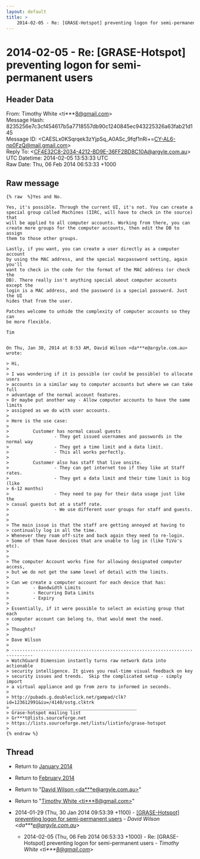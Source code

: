 ```yaml
---
layout: default
title: >
    2014-02-05 - Re: [GRASE-Hotspot] preventing logon for semi-permanent users
---
```


# 2014-02-05 - Re: [GRASE-Hotspot] preventing logon for semi-permanent users

## Header Data

From: Timothy White \<ti***8@gmail.com\><br>
Message Hash: 8235256e7c3cf454617b5a7718557db90c1240845ec943225326a63fab21d145<br>
Message ID: \<CAESLx0KSqrqek3zYjpSq_A0ASc_9fqf1nRi+=CY-AL6-np0FzQ@mail.gmail.com\><br>
Reply To: \<CF4E32C8-2034-4212-BD9E-36FF2BD8C10A@argyle.com.au\><br>
UTC Datetime: 2014-02-05 13:53:33 UTC<br>
Raw Date: Thu, 06 Feb 2014 06:53:33 +1000<br>

## Raw message

```
{% raw  %}Yes and No.

Yes, it's possible. Through the current UI, it's not. You can create a
special group called Machines (IIRC, will have to check in the source) that
will be applied to all computer accounts. Working from there, you can
create more groups for the computer accounts, then edit the DB to assign
them to those other groups.

Lastly, if you want, you can create a user directly as a computer account
by using the MAC address, and the special macpassword setting, again you'll
want to check in the code for the format of the MAC address (or check the
DB). There really isn't anything special about computer accounts except the
login is a MAC address, and the password is a special password. Just the UI
hides that from the user.

Patches welcome to unhide the complexity of computer accounts so they can
be more flexible.

Tim


On Thu, Jan 30, 2014 at 8:53 AM, David Wilson <da***e@argyle.com.au> wrote:

> Hi,
>
> I was wondering if it is possible (or could be possible) to allocate users
> accounts in a similar way to computer accounts but where we can take full
> advantage of the normal account features.
> Or maybe put another way - Allow computer accounts to have the same limits
> assigned as we do with user accounts.
>
> Here is the use case:
>
>         Customer has normal casual guests
>                 - They get issued usernames and passwords in the normal way
>                 - They get a time limit and a data limit.
>                 - This all works perfectly.
>
>         Customer also has staff that live onsite.
>                 - They can get internet too if they like at Staff rates.
>                 - They get a data limit and their time limit is big (like
> 6-12 months)
>                 - They need to pay for their data usage just like the
> casual guests but at a staff rate.
>                 - We use different user groups for staff and guests.
>
>
> The main issue is that the staff are getting annoyed at having to
> continually log in all the time.
> Whenever they roam off-site and back again they need to re-login.
> Some of them have devices that are unable to log in (like TiVo's etc).
>
>
> The computer Account works fine for allowing designated computer access,
> but we do not get the same level of detail with the limits.
>
> Can we create a computer account for each device that has:
>         - Bandwidth Limits
>         - Recurring Data Limits
>         - Expiry
>
> Essentially, if it were possible to select an existing group that each
> computer account can belong to, that would meet the need.
>
> Thoughts?
>
> Dave Wilson
>
> ------------------------------------------------------------------------------
> WatchGuard Dimension instantly turns raw network data into actionable
> security intelligence. It gives you real-time visual feedback on key
> security issues and trends.  Skip the complicated setup - simply import
> a virtual appliance and go from zero to informed in seconds.
>
> http://pubads.g.doubleclick.net/gampad/clk?id=123612991&iu=/4140/ostg.clktrk
> _______________________________________________
> Grase-hotspot mailing list
> Gr***t@lists.sourceforge.net
> https://lists.sourceforge.net/lists/listinfo/grase-hotspot
>
{% endraw %}
```

## Thread

+ Return to [January 2014](/archive/2014/01)
+ Return to [February 2014](/archive/2014/02)

+ Return to "[David Wilson <da***e<span>@</span>argyle.com.au>](/authors/da___e_at_argyle_com_au)"
+ Return to "[Timothy White <ti***8<span>@</span>gmail.com>](/authors/ti___8_at_gmail_com)"

+ 2014-01-29 (Thu, 30 Jan 2014 09:53:39 +1100) - [[GRASE-Hotspot] preventing logon for semi-permanent users](/archive/2014/01/3aba70429367fb25e1038ac58e727d9ea37b40bab31fb1cfb1f7317ca2f5c982) - _David Wilson \<da***e@argyle.com.au\>_
  + 2014-02-05 (Thu, 06 Feb 2014 06:53:33 +1000) - Re: [GRASE-Hotspot] preventing logon for semi-permanent users - _Timothy White \<ti***8@gmail.com\>_

